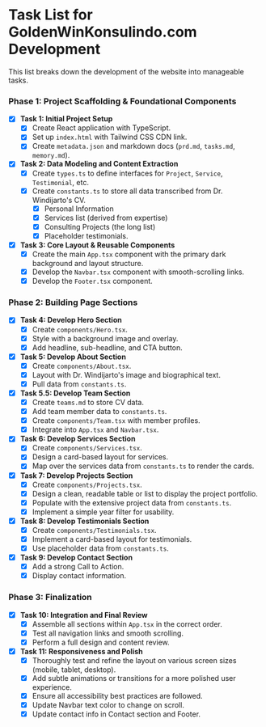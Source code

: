 
# Task List for GoldenWinKonsulindo.com Development

This list breaks down the development of the website into manageable tasks.

### Phase 1: Project Scaffolding & Foundational Components

- [x] **Task 1: Initial Project Setup**
  - [x] Create React application with TypeScript.
  - [x] Set up `index.html` with Tailwind CSS CDN link.
  - [x] Create `metadata.json` and markdown docs (`prd.md`, `tasks.md`, `memory.md`).

- [x] **Task 2: Data Modeling and Content Extraction**
  - [x] Create `types.ts` to define interfaces for `Project`, `Service`, `Testimonial`, etc.
  - [x] Create `constants.ts` to store all data transcribed from Dr. Windijarto's CV.
    - [x] Personal Information
    - [x] Services list (derived from expertise)
    - [x] Consulting Projects (the long list)
    - [x] Placeholder testimonials.

- [x] **Task 3: Core Layout & Reusable Components**
  - [x] Create the main `App.tsx` component with the primary dark background and layout structure.
  - [x] Develop the `Navbar.tsx` component with smooth-scrolling links.
  - [x] Develop the `Footer.tsx` component.

### Phase 2: Building Page Sections

- [x] **Task 4: Develop Hero Section**
  - [x] Create `components/Hero.tsx`.
  - [x] Style with a background image and overlay.
  - [x] Add headline, sub-headline, and CTA button.

- [x] **Task 5: Develop About Section**
  - [x] Create `components/About.tsx`.
  - [x] Layout with Dr. Windijarto's image and biographical text.
  - [x] Pull data from `constants.ts`.

- [x] **Task 5.5: Develop Team Section**
  - [x] Create `teams.md` to store CV data.
  - [x] Add team member data to `constants.ts`.
  - [x] Create `components/Team.tsx` with member profiles.
  - [x] Integrate into `App.tsx` and `Navbar.tsx`.

- [x] **Task 6: Develop Services Section**
  - [x] Create `components/Services.tsx`.
  - [x] Design a card-based layout for services.
  - [x] Map over the services data from `constants.ts` to render the cards.

- [x] **Task 7: Develop Projects Section**
  - [x] Create `components/Projects.tsx`.
  - [x] Design a clean, readable table or list to display the project portfolio.
  - [x] Populate with the extensive project data from `constants.ts`.
  - [x] Implement a simple year filter for usability.

- [x] **Task 8: Develop Testimonials Section**
  - [x] Create `components/Testimonials.tsx`.
  - [x] Implement a card-based layout for testimonials.
  - [x] Use placeholder data from `constants.ts`.

- [x] **Task 9: Develop Contact Section**
  - [x] Add a strong Call to Action.
  - [x] Display contact information.

### Phase 3: Finalization

- [x] **Task 10: Integration and Final Review**
  - [x] Assemble all sections within `App.tsx` in the correct order.
  - [x] Test all navigation links and smooth scrolling.
  - [x] Perform a full design and content review.

- [x] **Task 11: Responsiveness and Polish**
  - [x] Thoroughly test and refine the layout on various screen sizes (mobile, tablet, desktop).
  - [x] Add subtle animations or transitions for a more polished user experience.
  - [x] Ensure all accessibility best practices are followed.
  - [x] Update Navbar text color to change on scroll.
  - [x] Update contact info in Contact section and Footer.
